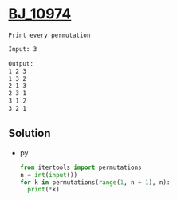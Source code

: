 # [BJ_10974](https://acmicpc.net/problem/10974)

```en
Print every permutation
```

```txt
Input: 3

Output:
1 2 3
1 3 2
2 1 3
2 3 1
3 1 2
3 2 1
```

## Solution

* py

  ```py
  from itertools import permutations
  n = int(input())
  for k in permutations(range(1, n + 1), n):
    print(*k)
  ```
